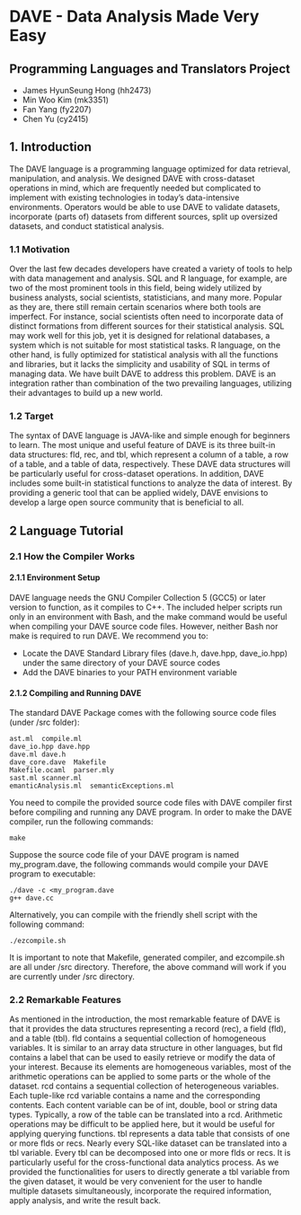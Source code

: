# DAVE - Data Analysis Made Very Easy
## Programming Languages and Translators Project
* James HyunSeung Hong (hh2473)
* Min Woo Kim (mk3351)
* Fan Yang (fy2207)
* Chen Yu (cy2415)

## 1. Introduction
The DAVE language is a programming language optimized for data retrieval, manipulation, and analysis. We designed DAVE with cross-dataset operations in mind, which are frequently needed but complicated to implement with existing technologies in today’s data-intensive environments. Operators would be able to use DAVE to validate datasets, incorporate (parts of) datasets from different sources, split up oversized datasets, and conduct statistical analysis.
### 1.1 Motivation
Over the last few decades developers have created a variety of tools to help with data management and analysis. SQL and R language, for example, are two of the most prominent tools in this field, being widely utilized by business analysts, social scientists, statisticians, and many more.
Popular as they are, there still remain certain scenarios where both tools are imperfect. For instance, social scientists often need to incorporate data of distinct formations from different sources for their statistical analysis. SQL may work well for this job, yet it is designed for relational databases, a system which is not suitable for most statistical tasks. R language, on the other hand, is fully optimized for statistical analysis with all the functions and libraries, but it lacks the simplicity and usability of SQL in terms of managing data.
We have built DAVE to address this problem. DAVE is an integration rather than combination of the two prevailing languages, utilizing their advantages to build up a new world.
### 1.2 Target
The syntax of DAVE language is JAVA-like and simple enough for beginners to learn. The most unique and useful feature of DAVE is its three built-in data structures: fld, rec, and tbl, which represent a column of a table, a row of a table, and a table of data, respectively. These DAVE data structures will be particularly useful for cross-dataset operations. In addition, DAVE includes some built-in statistical functions to analyze the data of interest. By providing a generic tool that can be applied widely, DAVE envisions to develop a large open source community that is beneficial to all.
## 2 Language Tutorial
### 2.1 How the Compiler Works
#### 2.1.1 Environment Setup
DAVE language needs the GNU Compiler Collection 5 (GCC5) or later version to function, as it compiles to C++. The included helper scripts run only in an environment with Bash, and the make command would be useful when compiling your DAVE source code files. However, neither Bash nor make is required to run DAVE.
We recommend you to:
*	Locate the DAVE Standard Library files (dave.h, dave.hpp, dave_io.hpp) under the same directory of your DAVE source codes
*	Add the DAVE binaries to your PATH environment variable

#### 2.1.2 Compiling and Running DAVE
The standard DAVE Package comes with the following source code files (under /src folder):
```
ast.ml	compile.ml
dave_io.hpp	dave.hpp
dave.ml	dave.h
dave_core.dave	Makefile
Makefile.ocaml	parser.mly
sast.ml	scanner.ml
emanticAnalysis.ml	semanticExceptions.ml
```

You need to compile the provided source code files with DAVE compiler first before compiling and running any DAVE program. In order to make the DAVE compiler, run the following commands:
```
make
```
Suppose the source code file of your DAVE program is named my_program.dave, the following commands would compile your DAVE program to executable:
```
./dave -c <my_program.dave
g++ dave.cc
```
Alternatively, you can compile with the friendly shell script with the following command:
```
./ezcompile.sh
```
It is important to note that Makefile, generated compiler, and ezcompile.sh are all under /src directory. Therefore, the above command will work if you are currently under /src directory.
### 2.2 Remarkable Features
As mentioned in the introduction, the most remarkable feature of DAVE is that it provides the data structures representing a record (rec), a field (fld), and a table (tbl).
fld contains a sequential collection of homogeneous variables. It is similar to an array data structure in other languages, but fld contains a label that can be used to easily retrieve or modify the data of your interest. Because its elements are homogeneous variables, most of the arithmetic operations can be applied to some parts or the whole of the dataset.
rcd contains a sequential collection of heterogeneous variables. Each tuple-like rcd variable contains a name and the corresponding contents. Each content variable can be of int, double, bool or string data types. Typically, a row of the table can be translated into a rcd. Arithmetic operations may be difficult to be applied here, but it would be useful for applying querying functions.
tbl represents a data table that consists of one or more flds or recs. Nearly every SQL-like dataset can be translated into a tbl variable. Every tbl can be decomposed into one or more flds or recs. It is particularly useful for the cross-functional data analytics process. As we provided the functionalities for users to directly generate a tbl variable from the given dataset, it would be very convenient for the user to handle multiple datasets simultaneously, incorporate the required information, apply analysis, and write the result back.
